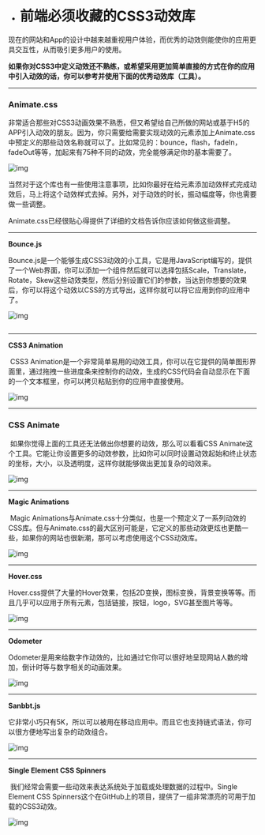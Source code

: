 - # 前端必须收藏的CSS3动效库

 

现在的网站和App的设计中越来越重视用户体验，而优秀的动效则能使你的应用更具交互性，从而吸引更多用户的使用。

**如果你对CSS3中定义动效还不熟练，或希望采用更加简单直接的方式在你的应用中引入动效的话，你可以参考并使用下面的优秀动效库（工具）。**

 

------

 

###  Animate.css

​       非常适合那些对CSS3动画效果不熟悉，但又希望给自己所做的网站或基于H5的APP引入动效的朋友。因为，你只需要给需要实现动效的元素添加上Animate.css中预定义的那些动效名称就可以了。比如常见的：bounce，flash，fadeIn，fadeOut等等，加起来有75种不同的动效，完全能够满足你的基本需要了。

![img](https://images2017.cnblogs.com/blog/1174946/201710/1174946-20171030015009074-2008124014.png)

 

​       当然对于这个库也有一些使用注意事项，比如你最好在给元素添加动效样式完成动效后，马上将这个动效样式去掉。另外，对于动效的时长，振动幅度等，你也需要做一些调整。

Animate.css已经很贴心得提供了详细的文档告诉你应该如何做这些调整。

 

------

 

 

 **Bounce.js**

​       Bounce.js是一个能够生成CSS3动效的小工具，它是用JavaScript编写的，提供了一个Web界面，你可以添加一个组件然后就可以选择包括Scale，Translate，Rotate，Skew这些动效类型，然后分别设置它们的参数，当达到你想要的效果后，你可以将这个动效以CSS的方式导出，这样你就可以将它应用到你的应用中了。

![img](https://images2017.cnblogs.com/blog/1174946/201710/1174946-20171030015338652-554906147.png)

 

```

```

------

 

**CSS3 Animation**

​       CSS3 Animation是一个非常简单易用的动效工具，你可以在它提供的简单图形界面里，通过拖拽一些进度条来控制你的动效，生成的CSS代码会自动显示在下面的一个文本框里，你可以拷贝粘贴到你的应用中直接使用。

![img](https://images2017.cnblogs.com/blog/1174946/201710/1174946-20171030015445730-846590654.png)

 

------

 

### **CSS Animate**

​       如果你觉得上面的工具还无法做出你想要的动效，那么可以看看CSS Animate这个工具。它能让你设置更多的动效参数，比如你可以同时设置动效起始和终止状态的坐标，大小，以及透明度，这样你就能够做出更加复杂的动效来。

![img](https://images2017.cnblogs.com/blog/1174946/201710/1174946-20171030015549996-1162282607.png)

 

------

 

**Magic Animations**

​       Magic Animations与Animate.css十分类似，也是一个预定义了一系列动效的CSS库。但与Animate.css的最大区别可能是，它定义的那些动效更炫也更酷一些，如果你的网站也很新潮，那可以考虑使用这个CSS动效库。

![img](https://images2017.cnblogs.com/blog/1174946/201710/1174946-20171030015647777-498500119.png)

 

------

 

**Hover.css**

​    Hover.css提供了大量的Hover效果，包括2D变换，图标变换，背景变换等等。而且几乎可以应用于所有元素，包括链接，按钮，logo，SVG甚至图片等等。

 ![img](https://images2017.cnblogs.com/blog/1174946/201710/1174946-20171030015819215-1753092329.png)

 

------

 

 

**Odometer**

​    Odometer是用来给数字作动效的，比如通过它你可以很好地呈现网站人数的增加，倒计时等与数字相关的动画效果。

![img](https://images2017.cnblogs.com/blog/1174946/201710/1174946-20171030015931011-95247066.png)

 

------

 

 **Sanbbt.js**

​       它非常小巧只有5K，所以可以被用在移动应用中。而且它也支持链式语法，你可以很方便地写出复杂的动效组合。

![img](https://images2017.cnblogs.com/blog/1174946/201710/1174946-20171030020143261-1422238994.png)

 

------

 

**Single Element CSS Spinners**

​       我们经常会需要一些动效来表达系统处于加载或处理数据的过程中。Single Element CSS Spinners这个在GitHub上的项目，提供了一组非常漂亮的可用于加载的CSS3动效。

![img](https://upload-images.jianshu.io/upload_images/1399853-2fe4720705df8daf.png?imageMogr2/auto-orient/strip%7CimageView2/2)

